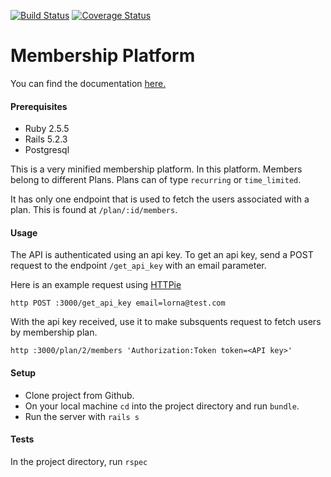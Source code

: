 [![Build Status](https://travis-ci.com/lornatumuhairwe/membershipPlatform.svg?branch=master)](https://travis-ci.com/lornatumuhairwe/membershipPlatform)
[![Coverage Status](https://coveralls.io/repos/github/lornatumuhairwe/membershipPlatform/badge.svg?branch=master)](https://coveralls.io/github/lornatumuhairwe/membershipPlatform?branch=master)

# Membership Platform
You can find the documentation [here.](https://membership-platform.herokuapp.com/api/docs)

#### Prerequisites

- Ruby 2.5.5
- Rails 5.2.3
- Postgresql

This is a very minified membership platform.
In this platform. Members belong to different Plans. 
Plans can of type `recurring` or `time_limited`. 


It has only one endpoint that is used to fetch the users associated with a plan.
This is found at `/plan/:id/members`.


#### Usage
The API is authenticated using an api key. To get an api key, 
send a POST request to the endpoint `/get_api_key` with an email parameter.

Here is an example request using [HTTPie](https://httpie.org/doc)

    http POST :3000/get_api_key email=lorna@test.com
    
With the api key received, use it to make subsquents request to fetch users by membership plan. 

    http :3000/plan/2/members 'Authorization:Token token=<API key>'
    


#### Setup

- Clone project from Github.
- On your local machine `cd` into the project directory and run `bundle`.
- Run the server with `rails s`


#### Tests

In the project directory, run `rspec` 
